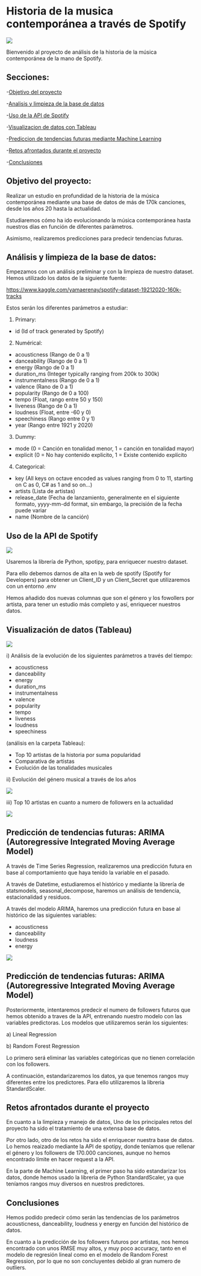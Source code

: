 # Historia de la musica contemporánea a través de Spotify

![](imagenes/imagen1_spotify.png)

Bienvenido al proyecto de análisis de la historia de la música contemporánea  de la mano de Spotify.

## Secciones:
-[Objetivo del proyecto](#Objetivo-del-proyecto)

-[Analisis y limpieza de la base de datos](#Analis-y-limpiezada-de-la-base-de-datos)

-[Uso de la API de Spotify](#Uso-de-la-API-de-Spotify)

-[Visualizacion de datos con Tableau](#Visualizacion-de-datos-con-Tableau)

-[Prediccion de tendencias futuras mediante Machine Learning](#MPrediccion-de-tendecias-futuras-mediante-Machine-Learning)

-[Retos afrontados durante el proyecto](#Retos-afrontados-durante-el-proycto)

-[Conclusiones](#Conclusiones)


## Objetivo del proyecto:

Realizar un estudio en profundidad de la historia de la música contemporánea mediante una base de datos de más de 170k canciones, desde los años 20 hasta la actualidad.

Estudiaremos cómo ha ido evolucionando la música contemporánea hasta nuestros días en función de diferentes parámetros.

Asimismo, realizaremos predicciones para predecir tendencias futuras.

## Análisis y limpieza de la base de datos:

Empezamos con un análisis preliminar y con la limpieza de nuestro dataset. Hemos utilizado los datos de la siguiente fuente: 

https://www.kaggle.com/yamaerenay/spotify-dataset-19212020-160k-tracks

Estos serán los diferentes parámetros a estudiar:

1) Primary:
- id (Id of track generated by Spotify)
2) Numérical:
- acousticness (Rango de 0 a 1)
- danceability (Rango de 0 a 1)
- energy (Rango de 0 a 1)
- duration_ms (Integer typically ranging from 200k to 300k)
- instrumentalness (Rango de 0 a 1)
- valence (Rano de 0 a 1)
- popularity (Rango de 0 a 100)
- tempo (Float,  rango entre 50 y 150)
- liveness (Rango de 0 a 1)
- loudness (Float, entre -60 y 0)
- speechiness (Rango entre 0 y 1)
- year (Rango entre 1921 y 2020)
3) Dummy:
- mode (0 = Canción en tonalidad menor, 1 = canción en tonalidad mayor)
- explicit (0 = No hay contenido explicito, 1 = Existe contenido explícito
4) Categorical:
- key (All keys on octave encoded as values ranging from 0 to 11, starting on C as 0, C# as 1 and so on…)
- artists (Lista de artistas)
- release_date (Fecha de lanzamiento, generalmente en el siguiente formato, yyyy-mm-dd format, sin embargo, la precisión de la fecha puede variar
- name (Nombre de la canción)

## Uso de la API de Spotify

![](imagenes/spotify_for_developers.png)

Usaremos la librería de Python, spotipy, para enriquecer nuestro dataset.

Para ello debemos darnos de alta en la web de spotify (Spotify for Developers) para obtener un Client_ID y un Client_Secret que utilizaremos con un entorno .env

Hemos añadido dos nuevas columnas que son el género y los fowollers por artista, para tener un estudio más completo y así, enriquecer nuestros datos.

## Visualización de datos (Tableau)

![](imagenes/roling.png)

i) Análisis de la evolución de los siguientes parámetros a través del tiempo:

- acousticness
- danceability
- energy
- duration_ms
- instrumentalness 
- valence 
- popularity
- tempo
- liveness
- loudness
- speechiness

(análisis en la carpeta Tableau):

- Top 10 artistas de la historia por suma popularidad
- Comparativa de artistas
- Evolución de las tonalidades musicales

ii) Evolución del género musical a través de los años

![](imagenes/generos.png)

iii) Top 10 artistas en cuanto a numero de followers en la actualidad

![](Tableau/top_followers.png)

## Predicción de tendencias futuras: ARIMA (Autoregressive Integrated Moving Average Model)

A través de Time Series Regression, realizaremos una predicción futura en base al comportamiento que haya tenido la variable en el pasado.

A través de Datetime, estudiaremos el histórico y mediante la librería de statsmodels, seasonal_decompose, haremos un análisis de tendencia, estacionalidad y residuos.

A través del modelo ARIMA, haremos una predicción futura en base al histórico de las siguientes variables:

- acousticness
- danceability
- loudness
- energy

![](imagenes/danzability_forecast.png)

## Predicción de tendencias futuras: ARIMA (Autoregressive Integrated Moving Average Model)

Posteriormente, intentaremos predecir el numero de followers futuros que hemos obtenido a traves de la API, entrenando nuestro modelo con las variables predictoras. Los modelos que utilizaremos serán los siguientes:

a) Lineal Regression

b) Random Forest Regression

Lo primero será eliminar las variables categóricas que no tienen correlación con los followers.

A continuación, estandarizaremos los datos, ya que tenemos rangos muy diferentes entre los predictores. Para ello utilizaremos la libreria StandardScaler.

## Retos afrontados durante el proyecto

En cuanto a la limpieza y manejo de datos, Uno de los principales retos del proyecto ha sido el tratamiento de una extensa base de datos.

Por otro lado, otro de los retos ha sido el enriquecer nuestra base de datos. Lo hemos reaizado mediante la API de spotipy, donde teníamos que rellenar el género y los followers de 170.000 canciones, aunque no hemos encontrado límite en hacer request a la API.

En la parte de Machine Learning, el primer paso ha sido estandarizar los datos, donde hemos usado la libreria de Python StandardScaler, ya que teníamos rangos muy diversos en nuestros predictores.

## Conclusiones

Hemos podido predecir cómo serán las tendencias de los parámetros acousticness, danceability, loudness y energy en función del histórico de datos.

En cuanto a la predicción de los followers futuros por artistas, nos hemos encontrado con unos RMSE muy altos, y muy poco accuracy, tanto en el modelo de regresión lineal como en el modelo de Random Forest Regression, por lo que no son concluyentes debido al gran numero de outliers.


